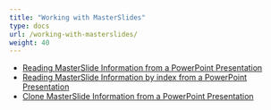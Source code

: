 ```yaml
---
title: "Working with MasterSlides"
type: docs
url: /working-with-masterslides/
weight: 40
---
```


- [Reading MasterSlide Information from a PowerPoint Presentation](/slides/reading-masterslide-information-from-a-powerpoint-presentation/)
- [Reading MasterSlide Information by index from a PowerPoint Presentation](/slides/reading-masterslide-information-by-index-from-a-powerpoint-presentation/)
- [Clone MasterSlide Information from a PowerPoint Presentation](/slides/clone-masterslide-information-from-a-powerpoint-presentation/)
